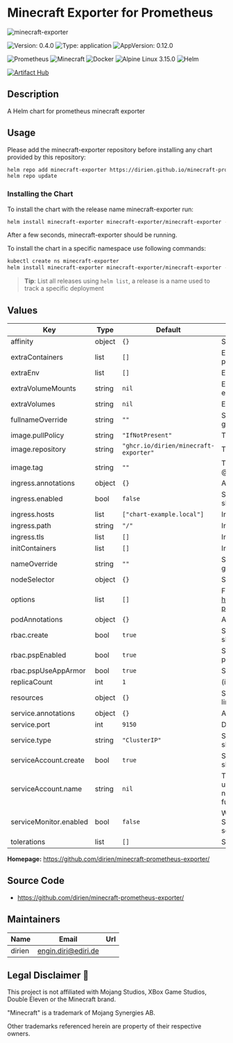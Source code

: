 # Minecraft Exporter for Prometheus

![minecraft-exporter](https://dirien.github.io/minecraft-prometheus-exporter/img/minecraft-exporter.jpg)

![Version: 0.4.0](https://img.shields.io/badge/Version-0.4.0-informational?style=for-the-badge)
![Type: application](https://img.shields.io/badge/Type-application-informational?style=for-the-badge)
![AppVersion: 0.12.0](https://img.shields.io/badge/AppVersion-0.12.0-informational?style=for-the-badge)

![Prometheus](https://img.shields.io/badge/Prometheus-E6522C?style=for-the-badge&logo=Prometheus&logoColor=white)
![Minecraft](https://img.shields.io/badge/Minecraft-62B47A?style=for-the-badge&logo=Minecraft&logoColor=white)
![Docker](https://img.shields.io/badge/docker-2496ED?style=for-the-badge&logo=docker&logoColor=white)
![Alpine Linux 3.15.0](https://img.shields.io/badge/alpine_linux_3.15.0-0D597F?style=for-the-badge&logo=alpine-linux&logoColor=white)
![Helm](https://img.shields.io/badge/helm-0F1689?style=for-the-badge&logo=helm&logoColor=white)

[![Artifact Hub](https://img.shields.io/endpoint?url=https://artifacthub.io/badge/repository/minecraft-exporter&style=for-the-badge)](https://artifacthub.io/packages/search?repo=minecraft-exporter)

## Description

A Helm chart for prometheus minecraft exporter

## Usage

Please add the minecraft-exporter repository before installing any chart provided by this repository:

```bash
helm repo add minecraft-exporter https://dirien.github.io/minecraft-prometheus-exporter
helm repo update
```

### Installing the Chart

To install the chart with the release name minecraft-exporter run:

```bash
helm install minecraft-exporter minecraft-exporter/minecraft-exporter --version 0.4.0
```

After a few seconds, minecraft-exporter should be running.

To install the chart in a specific namespace use following commands:

```bash
kubectl create ns minecraft-exporter
helm install minecraft-exporter minecraft-exporter/minecraft-exporter --namespace minecraft-exporte --version 0.4.0
```

> **Tip**: List all releases using `helm list`, a release is a name used to track a specific deployment

## Values

| Key                    | Type   | Default                               | Description                                                                                                           |
|------------------------|--------|---------------------------------------|-----------------------------------------------------------------------------------------------------------------------|
| affinity               | object | `{}`                                  | Set the affinity for the pod.                                                                                         |
| extraContainers        | list   | `[]`                                  | Extra containers for the exporter pod                                                                                 |
| extraEnv               | list   | `[]`                                  | Extra environment variables                                                                                           |
| extraVolumeMounts      | string | `nil`                                 | Extra Volume Mounts for the exporter container                                                                        |
| extraVolumes           | string | `nil`                                 | Extra Volumes for the pod                                                                                             |
| fullnameOverride       | string | `""`                                  | String to override the default generated fullname                                                                     |
| image.pullPolicy       | string | `"IfNotPresent"`                      | The docker image pull policy                                                                                          |
| image.repository       | string | `"ghcr.io/dirien/minecraft-exporter"` | The docker image repository to use                                                                                    |
| image.tag              | string | `""`                                  | The docker image tag to use @default Chart version                                                                    |
| ingress.annotations    | object | `{}`                                  | Additional annotations                                                                                                |
| ingress.enabled        | bool   | `false`                               | Specifies what type of Ingress should be created                                                                      |
| ingress.hosts          | list   | `["chart-example.local"]`             | Ingress host                                                                                                          |
| ingress.path           | string | `"/"`                                 | Ingress path                                                                                                          |
| ingress.tls            | list   | `[]`                                  | Ingress tls                                                                                                           |
| initContainers         | list   | `[]`                                  | Init Containers for Exporter Pod                                                                                      |
| nameOverride           | string | `""`                                  | String to override the default generated name                                                                         |
| nodeSelector           | object | `{}`                                  | Set the node selector for the pod.                                                                                    |
| options                | list   | `[]`                                  | Flags - for a list visit https://github.com/dirien/minecraft-prometheus-exporter#usage-                               |
| podAnnotations         | object | `{}`                                  | Annotations for the pods                                                                                              |
| rbac.create            | bool   | `true`                                | Specifies whether RBAC resources should be created                                                                    |
| rbac.pspEnabled        | bool   | `true`                                | Specifies to enable pod security policy                                                                               |
| rbac.pspUseAppArmor    | bool   | `true`                                | Specifies to enable use AppArmor                                                                                      |
| replicaCount           | int    | `1`                                   | (int) Numbers of replicas                                                                                             |
| resources              | object | `{}`                                  | Set the resources requests and limits                                                                                 |
| service.annotations    | object | `{}`                                  | Additional annotations                                                                                                |
| service.port           | int    | `9150`                                | Default Service port                                                                                                  |
| service.type           | string | `"ClusterIP"`                         | Specifies what type of Service should be created                                                                      |
| serviceAccount.create  | bool   | `true`                                | Specifies whether a ServiceAccount should be created                                                                  |
| serviceAccount.name    | string | `nil`                                 | The name of the ServiceAccount to use. If not set and create is true, a name is generated using the fullname template |
| serviceMonitor.enabled | bool   | `false`                               | When set true then use a ServiceMonitor to configure scraping                                                         |
| tolerations            | list   | `[]`                                  | Set the tolerations for the pod.                                                                                      |

**Homepage:** <https://github.com/dirien/minecraft-prometheus-exporter/>

## Source Code

* <https://github.com/dirien/minecraft-prometheus-exporter/>

## Maintainers

| Name   | Email               | Url |
|--------|---------------------|-----|
| dirien | engin.diri@ediri.de |     |

## Legal Disclaimer 👮

This project is not affiliated with Mojang Studios, XBox Game Studios, Double Eleven or the Minecraft brand.

"Minecraft" is a trademark of Mojang Synergies AB.

Other trademarks referenced herein are property of their respective owners.